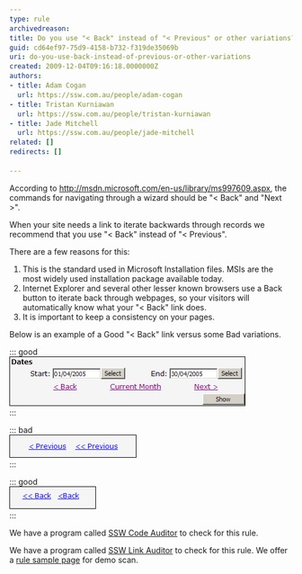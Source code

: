 ```yaml
---
type: rule
archivedreason: 
title: Do you use "< Back" instead of "< Previous" or other variations?
guid: cd64ef97-75d9-4158-b732-f319de35069b
uri: do-you-use-back-instead-of-previous-or-other-variations
created: 2009-12-04T09:16:18.0000000Z
authors:
- title: Adam Cogan
  url: https://ssw.com.au/people/adam-cogan
- title: Tristan Kurniawan
  url: https://ssw.com.au/people/tristan-kurniawan
- title: Jade Mitchell
  url: https://ssw.com.au/people/jade-mitchell
related: []
redirects: []

---
```


According to http://msdn.microsoft.com/en-us/library/ms997609.aspx, the commands for navigating through a wizard should be "&lt; Back" and "Next &gt;".   
<!--endintro-->

When your site needs a link to iterate backwards through records we recommend that you use "&lt; Back" instead of "&lt; Previous".

There are a few reasons for this:

1. This is the standard used in Microsoft Installation files. MSIs are the most widely used installation package available today.
2. Internet Explorer and several other lesser known browsers use a Back button to iterate back through webpages, so your visitors will automatically know what your "&lt; Back" link does.
3. It is important to keep a consistency on your pages.


Below is an example of a Good "&lt; Back" link versus some Bad variations.
    

::: good  
![Figure: A Good example of a "&lt; Back" link](textboxeswithshowbutton.gif)  
:::

        

::: bad  
![Figure: This is Bad because it says "Previous" instead of "Back"](badpreviouslink.gif)  
:::

        

::: good  
![Figure: This is bad because it has too many "&lt;"s or it has no space between the "&lt;" and the "Back"](badbacklink.gif)  
:::

    
We have a program called [SSW Code Auditor](http://www.ssw.com.au/ssw/CodeAuditor) to check for this rule.


We have a program called [SSW Link Auditor](http://www.ssw.com.au/ssw/LinkAuditor) to check for this rule. We offer a [rule sample page](http://www.ssw.com.au/SSW/LinkAuditor/Samples/Rules/ReadingBackLink.aspx) for demo scan.
